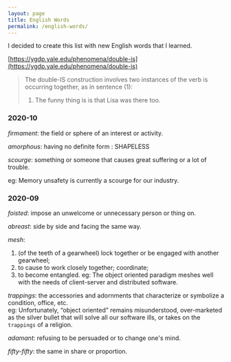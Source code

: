 ```yaml
---
layout: page
title: English Words
permalink: /english-words/
---
```


I decided to create this list with new English words that I learned.

[https://ygdp.yale.edu/phenomena/double-is](https://ygdp.yale.edu/phenomena/double-is)

>The double-IS construction involves two instances of the verb is occurring together, as in sentence (1):
>
>1) The funny thing is is that Lisa was there too.


### 2020-10

*firmament*: the field or sphere of an interest or activity.

*amorphous*: having no definite form : SHAPELESS

*scourge*: something or someone that causes great suffering or a lot of trouble.

eg: Memory unsafety is currently a scourge for our industry.

### 2020-09

*foisted*: impose an unwelcome or unnecessary person or thing on.

*abreast*: side by side and facing the same way.

*mesh*:
  1. (of the teeth of a gearwheel) lock together or be engaged with another gearwheel;
  2. to cause to work closely together; coordinate;
  3. to become entangled.
eg: The object oriented paradigm meshes well with the needs of client-server and distributed software.

*trappings*: the accessories and adornments that characterize or symbolize a condition, office, etc.<br>
eg: Unfortunately, “object oriented” remains misunderstood, over-marketed as the silver bullet that will solve all our software ills, or takes on the `trappings` of a religion.

*adamant*: refusing to be persuaded or to change one's mind.

*fifty-fifty*: the same in share or proportion.
